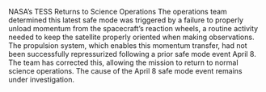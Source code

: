 NASA’s TESS Returns to Science Operations 
 The operations team determined this latest safe mode was triggered by a failure to properly unload momentum from the spacecraft’s reaction wheels, a routine activity needed to keep the satellite properly oriented when making observations. The propulsion system, which enables this momentum transfer, had not been successfully repressurized following a prior safe mode event April 8. The team has corrected this, allowing the mission to return to normal science operations. The cause of the April 8 safe mode event remains under investigation.